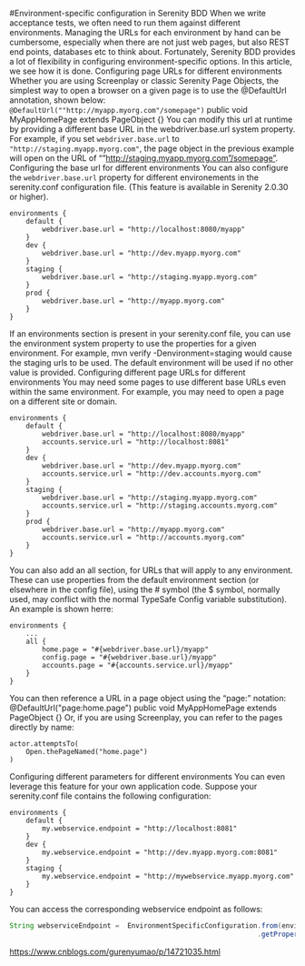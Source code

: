 #Environment-specific configuration in Serenity BDD
When we write acceptance tests, we often need to run them against different environments. Managing the URLs for each environment by hand can be cumbersome, especially when there are not just web pages, but also REST end points, databases etc to think about. Fortunately, Serenity BDD provides a lot of flexibility in configuring environment-specific options. In this article, we see how it is done.
Configuring page URLs for different environments
Whether you are using Screenplay or classic Serenity Page Objects, the simplest way to open a browser on a given page is to use the @DefaultUrl annotation, shown below:
`@DefaultUrl(""http://myapp.myorg.com"/somepage")`
public void MyAppHomePage extends PageObject {}
You can modify this url at runtime by providing a different base URL in the webdriver.base.url system property. 
For example, if you set `webdriver.base.url` to `"http://staging.myapp.myorg.com"`, the page object in the previous example will open on the URL of “”http://staging.myapp.myorg.com”/somepage”.
Configuring the base url for different environments
You can also configure the `webdriver.base.url` property for different environements in the serenity.conf configuration file. (This feature is available in Serenity 2.0.30 or higher).
```hocon
environments {
    default {
        webdriver.base.url = "http://localhost:8080/myapp"
    }
    dev {
        webdriver.base.url = "http://dev.myapp.myorg.com"
    }
    staging {
        webdriver.base.url = "http://staging.myapp.myorg.com"
    }
    prod {
        webdriver.base.url = "http://myapp.myorg.com"
    }
}
```
If an environments section is present in your serenity.conf file, you can use the environment system property to use the properties for a given environment. For example, mvn verify -Denvironment=staging would cause the staging urls to be used. The default environment will be used if no other value is provided.
Configuring different page URLs for different environments
You may need some pages to use different base URLs even within the same environment. For example, you may need to open a page on a different site or domain.
```hocon
environments {
    default {
        webdriver.base.url = "http://localhost:8080/myapp"
        accounts.service.url = "http://localhost:8081"
    }
    dev {
        webdriver.base.url = "http://dev.myapp.myorg.com"
        accounts.service.url = "http://dev.accounts.myorg.com"
    }
    staging {
        webdriver.base.url = "http://staging.myapp.myorg.com"
        accounts.service.url = "http://staging.accounts.myorg.com"
    }
    prod {
        webdriver.base.url = "http://myapp.myorg.com"
        accounts.service.url = "http://accounts.myorg.com"
    }
}
```
You can also add an all section, for URLs that will apply to any environment. These can use properties from the default environment section (or elsewhere in the config file), using the # symbol (the $ symbol, normally used, may conflict with the normal TypeSafe Config variable substitution). An example is shown herre:
```hocon
environments {
    ...
    all {
        home.page = "#{webdriver.base.url}/myapp"
        config.page = "#{webdriver.base.url}/myapp"
        accounts.page = "#{accounts.service.url}/myapp"
    }
}
```
You can then reference a URL in a page object using the “page:” notation:
@DefaultUrl("page:home.page")
public void MyAppHomePage extends PageObject {}
Or, if you are using Screenplay, you can refer to the pages directly by name:
```hocon
actor.attemptsTo(
    Open.thePageNamed("home.page")
)
```
Configuring different parameters for different environments
You can even leverage this feature for your own application code. Suppose your serenity.conf file contains the following configuration:
```hocon
environments {
    default {
        my.webservice.endpoint = "http://localhost:8081"
    }
    dev {
        my.webservice.endpoint = "http://dev.myapp.myorg.com:8081"
    }
    staging {
        my.webservice.endpoint = "http://mywebservice.myapp.myorg.com"
    }
}
```
You can access the corresponding webservice endpoint as follows:
```java
String webserviceEndpoint =  EnvironmentSpecificConfiguration.from(environmentVariables)
                                                             .getProperty("my.webservice.endpoint")
```
https://www.cnblogs.com/gurenyumao/p/14721035.html